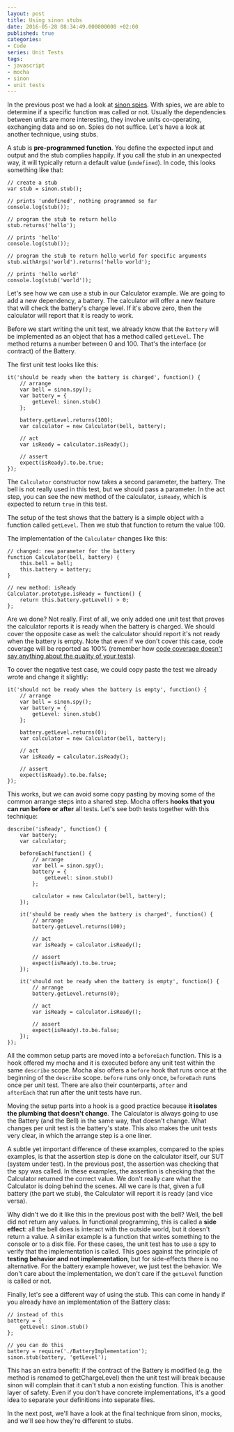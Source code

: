 ```yaml
---
layout: post
title: Using sinon stubs
date: 2016-05-28 08:34:49.000000000 +02:00
published: true
categories:
- Code
series: Unit Tests
tags:
- javascript
- mocha
- sinon
- unit tests
---
```


In the previous post we had a look at <a href="{{ site.baseurl }}/2016/05/21/using-sinon-spies.html">sinon spies</a>. With spies, we are able to determine if a specific function was called or not. Usually the dependencies between units are more interesting, they involve units co-operating, exchanging data and so on. Spies do not suffice. Let's have a look at another technique, using stubs.<!--more-->

A stub is <strong>pre-programmed function</strong>. You define the expected input and output and the stub complies happily. If you call the stub in an unexpected way, it will typically return a default value (<code>undefined</code>). In code, this looks something like that:

```
// create a stub
var stub = sinon.stub();

// prints 'undefined', nothing programmed so far
console.log(stub());

// program the stub to return hello
stub.returns('hello');

// prints 'hello'
console.log(stub());

// program the stub to return hello world for specific arguments
stub.withArgs('world').returns('hello world');

// prints 'hello world'
console.log(stub('world'));
```

Let's see how we can use a stub in our Calculator example. We are going to add a new dependency, a battery. The calculator will offer a new feature that will check the battery's charge level. If it's above zero, then the calculator will report that it is ready to work.

Before we start writing the unit test, we already know that the <code>Battery</code> will be implemented as an object that has a method called <code>getLevel</code>. The method returns a number between 0 and 100. That's the interface (or contract) of the Battery.

The first unit test looks like this:

```
it('should be ready when the battery is charged', function() {
    // arrange
    var bell = sinon.spy();
    var battery = {
        getLevel: sinon.stub()
    };

    battery.getLevel.returns(100);
    var calculator = new Calculator(bell, battery);

    // act
    var isReady = calculator.isReady();

    // assert
    expect(isReady).to.be.true;
});
```

The <code>Calculator</code> constructor now takes a second parameter, the battery. The bell is not really used in this test, but we should pass a parameter. In the act step, you can see the new method of the calculator, <code>isReady</code>, which is expected to return <code>true</code> in this test.

The setup of the test shows that the battery is a simple object with a function called <code>getLevel</code>. Then we stub that function to return the value 100.

The implementation of the <code>Calculator</code> changes like this:

```
// changed: new parameter for the battery
function Calculator(bell, battery) {
    this.bell = bell;
    this.battery = battery;
}

// new method: isReady
Calculator.prototype.isReady = function() {
    return this.battery.getLevel() > 0;
};
```

Are we done? Not really. First of all, we only added one unit test that proves the calculator reports it is ready when the battery is charged. We should cover the opposite case as well: the calculator should report it's not ready when the battery is empty. Note that even if we don't cover this case, code coverage will be reported as 100% (remember how <a href="{{ site.baseurl }}/2016/05/07/what-is-code-coverage.html">code coverage doesn't say anything about the quality of your tests</a>).

To cover the negative test case, we could copy paste the test we already wrote and change it slightly:

```
it('should not be ready when the battery is empty', function() {
    // arrange
    var bell = sinon.spy();
    var battery = {
        getLevel: sinon.stub()
    };

    battery.getLevel.returns(0);
    var calculator = new Calculator(bell, battery);

    // act
    var isReady = calculator.isReady();

    // assert
    expect(isReady).to.be.false;
});
```

This works, but we can avoid some copy pasting by moving some of the common arrange steps into a shared step. Mocha offers <strong>hooks that you can run before or after</strong> all tests. Let's see both tests together with this technique:

```
describe('isReady', function() {
    var battery;
    var calculator;

    beforeEach(function() {
        // arrange
        var bell = sinon.spy();
        battery = {
            getLevel: sinon.stub()
        };

        calculator = new Calculator(bell, battery);
    });

    it('should be ready when the battery is charged', function() {
        // arrange
        battery.getLevel.returns(100);

        // act
        var isReady = calculator.isReady();

        // assert
        expect(isReady).to.be.true;
    });

    it('should not be ready when the battery is empty', function() {
        // arrange
        battery.getLevel.returns(0);

        // act
        var isReady = calculator.isReady();

        // assert
        expect(isReady).to.be.false;
    });
});
```

All the common setup parts are moved into a <code>beforeEach</code> function. This is a hook offered my mocha and it is executed before any unit test within the same <code>describe</code> scope. Mocha also offers a <code>before</code> hook that runs once at the beginning of the <code>describe</code> scope. <code>before</code> runs only once, <code>beforeEach</code> runs once per unit test. There are also their counterparts, <code>after</code> and <code>afterEach</code> that run after the unit tests have run.

Moving the setup parts into a hook is a good practice because <strong>it isolates the plumbing that doesn't change</strong>. The Calculator is always going to use the Battery (and the Bell) in the same way, that doesn't change. What changes per unit test is the battery's state. This also makes the unit tests very clear, in which the arrange step is a one liner.

A subtle yet important difference of these examples, compared to the spies examples, is that the assertion step is done on the calculator itself, our SUT (system under test). In the previous post, the assertion was checking that the spy was called. In these examples, the assertion is checking that the Calculator returned the correct value. We don't really care what the Calculator is doing behind the scenes. All we care is that, given a full battery (the part we stub), the Calculator will report it is ready (and vice versa).

Why didn't we do it like this in the previous post with the bell? Well, the bell did not return any values. In functional programming, this is called a <strong>side effect</strong>: all the bell does is interact with the outside world, but it doesn't return a value. A similar example is a function that writes something to the console or to a disk file. For these cases, the unit test has to use a spy to verify that the implementation is called. This goes against the principle of <strong>testing behavior and not implementation</strong>, but for side-effects there is no alternative. For the battery example however, we just test the behavior. We don't care about the implementation, we don't care if the <code>getLevel</code> function is called or not.

Finally, let's see a different way of using the stub. This can come in handy if you already have an implementation of the Battery class:

```
// instead of this
battery = {
    getLevel: sinon.stub()
};

// you can do this
battery = require('./BatteryImplementation');
sinon.stub(battery, 'getLevel');
```

This has an extra benefit: if the contract of the Battery is modified (e.g. the method is renamed to getChargeLevel) then the unit test will break because sinon will complain that it can't stub a non existing function. This is another layer of safety. Even if you don't have concrete implementations, it's a good idea to separate your definitions into separate files.

In the next post, we'll have a look at the final technique from sinon, mocks, and we'll see how they're different to stubs.
